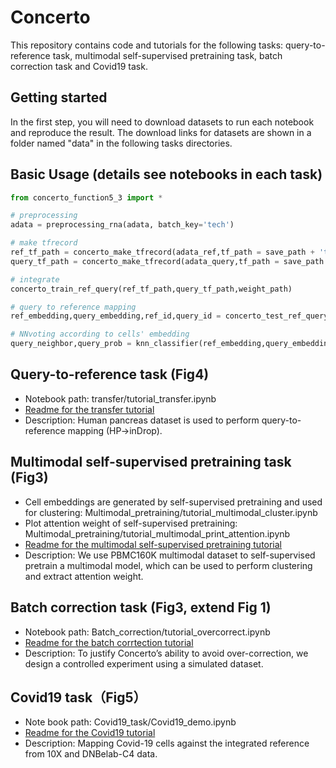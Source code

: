 # Concerto
This repository contains code and tutorials for the following tasks: query-to-reference task, multimodal self-supervised pretraining task, 
batch correction task and Covid19 task.
## Getting started
In the first step, you will need to download datasets to run each notebook and reproduce the result. 
The download links for datasets are shown in a folder named "data" in the following tasks directories.
## Basic Usage (details see notebooks in each task)
```python
from concerto_function5_3 import *

# preprocessing
adata = preprocessing_rna(adata, batch_key='tech')

# make tfrecord
ref_tf_path = concerto_make_tfrecord(adata_ref,tf_path = save_path + 'tfrecord/ref_tf/',batch_col_name = 'tech')
query_tf_path = concerto_make_tfrecord(adata_query,tf_path = save_path + 'tfrecord/query_tf/',batch_col_name = 'tech')

# integrate
concerto_train_ref_query(ref_tf_path,query_tf_path,weight_path)

# query to reference mapping
ref_embedding,query_embedding,ref_id,query_id = concerto_test_ref_query(weight_path,ref_tf_path,query_tf_path)

# NNvoting according to cells' embedding
query_neighbor,query_prob = knn_classifier(ref_embedding,query_embedding,adata_ref,ref_id,column_name='celltype',k=5)
```

## Query-to-reference task (Fig4)
- Notebook path: transfer/tutorial_transfer.ipynb
- [Readme for the transfer tutorial](transfer/README.txt)
- Description: Human pancreas dataset is used to perform query-to-reference mapping (HP->inDrop).
## Multimodal self-supervised pretraining task (Fig3)
- Cell embeddings are generated by self-supervised pretraining and used for clustering: Multimodal_pretraining/tutorial_multimodal_cluster.ipynb
- Plot attention weight of self-supervised pretraining: Multimodal_pretraining/tutorial_multimodal_print_attention.ipynb
- [Readme for the multimodal self-supervised pretraining tutorial](Multimodal_pretraining/README.txt)
- Description: We use PBMC160K multimodal dataset to self-supervised pretrain a multimodal model, which can be used to perform clustering and extract attention weight.
## Batch correction task (Fig3, extend Fig 1)
- Notebook path: Batch_correction/tutorial_overcorrect.ipynb
- [Readme for the batch corrtection tutorial](Batch_correction/README.txt)
- Description: To justify Concerto’s ability to avoid over-correction, we design a controlled experiment using a simulated dataset.
## Covid19 task（Fig5）
- Note book path: Covid19_task/Covid19_demo.ipynb
- [Readme for the Covid19 tutorial](Covid19_task/README.md)
- Description: Mapping Covid-19 cells against the integrated reference from 10X and DNBelab-C4 data.
